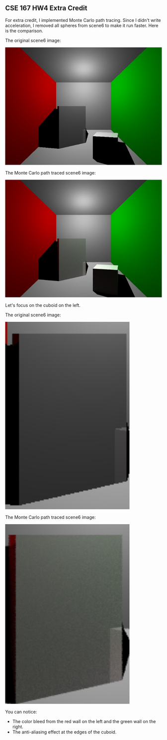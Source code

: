 ## CSE 167 HW4 Extra Credit
For extra credit, I implemented Monte Carlo path tracing. Since I didn't write acceleration, I removed all spheres from scene6 to make it run faster. Here is the comparison. 

The original scene6 image:

![scene6-original.png](https://raw.githubusercontent.com/GuangyanCai/CSE-167-HW4-extra-credit/master/scene6-original.png "scene6-original.png")

The Monte Carlo path traced scene6 image:

![scene6-mc.png](https://raw.githubusercontent.com/GuangyanCai/CSE-167-HW4-extra-credit/master/scene6-mc.png "scene6-mc.png")

Let's focus on the cuboid on the left.

The original scene6 image:

<img width="400" alt="scene6-original-1.png" src="https://raw.githubusercontent.com/GuangyanCai/CSE-167-HW4-extra-credit/master/scene6-original-1.png">

The Monte Carlo path traced scene6 image:

<img width="400" alt="scene6-mc-1.png" src="https://raw.githubusercontent.com/GuangyanCai/CSE-167-HW4-extra-credit/master/scene6-mc-1.png">

You can notice:
* The color bleed from the red wall on the left and the green wall on the right.
* The anti-aliasing effect at the edges of the cuboid.
